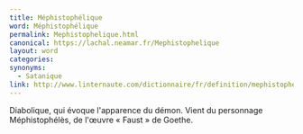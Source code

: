 ```yaml
---
title: Méphistophélique
word: Méphistophélique
permalink: Mephistophelique.html
canonical: https://lachal.neamar.fr/Mephistophelique
layout: word
categories:
synonyms:
  - Satanique
link: http://www.linternaute.com/dictionnaire/fr/definition/mephistophelique/
---
```


Diabolique, qui évoque l'apparence du démon. Vient du personnage Méphistophélès, de l'œuvre « Faust » de Goethe.

